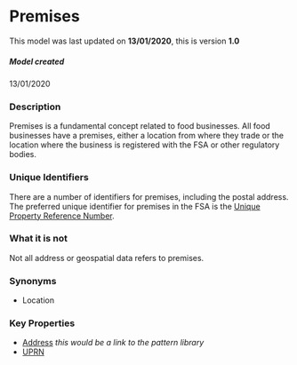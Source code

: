 # Premises

This model was last updated on **13/01/2020**, this is version **1.0**

##### Model created
13/01/2020

### Description
Premises is a fundamental concept related to food businesses. All food businesses have a premises, either a location from where they trade or the location where the business is registered with the FSA or other regulatory bodies.

### Unique Identifiers
There are a number of identifiers for premises, including the postal address. The preferred unique identifier for premises in the FSA is the [Unique Property Reference Number](https://www.ordnancesurvey.co.uk/business-government/tools-support/uprn).

### What it is not
Not all address or geospatial data refers to premises.

### Synonyms
-   Location

### Key Properties
-   [Address](https://en.wikipedia.org/wiki/Address#United_Kingdom) _this would be a link to the pattern library_
-   [UPRN](https://www.ordnancesurvey.co.uk/business-government/tools-support/uprn)
